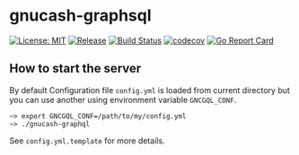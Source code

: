 # gnucash-graphsql

[![License: MIT](https://img.shields.io/badge/License-MIT-blue.svg)](https://opensource.org/licenses/MIT)
[![Release](https://img.shields.io/github/release/vinymeuh/gnucash-graphsql.svg)](https://github.com/vinymeuh/gnucash-graphsql/releases/latest)
[![Build Status](https://travis-ci.org/vinymeuh/gnucash-graphql.svg?branch=master)](https://travis-ci.org/vinymeuh/gnucash-graphql)
[![codecov](https://codecov.io/gh/vinymeuh/gnucash-graphql/branch/master/graph/badge.svg)](https://codecov.io/gh/vinymeuh/gnucash-graphql)
[![Go Report Card](https://goreportcard.com/badge/github.com/vinymeuh/gnucash-graphql)](https://goreportcard.com/report/github.com/vinymeuh/gnucash-graphql)

## How to start the server

By default Configuration file ```config.yml``` is loaded from current directory but you can use another using environment variable  ```GNCGQL_CONF```.

```
~> export GNCGQL_CONF=/path/to/my/config.yml
~> ./gnucash-graphql
```

See ```config.yml.template``` for more details.
